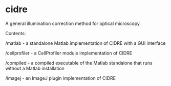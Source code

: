 cidre
=====

A general illumination correction method for optical microscopy.

Contents:

/matlab        - a standalone Matlab implementation of CIDRE with a GUI interface

/cellprofiler  - a CellProfiler module implementation of CIDRE

/compiled      - a compiled executable of the Matlab standalone that runs without a Matlab installation

/imagej        - an ImageJ plugin implementation of CIDRE





